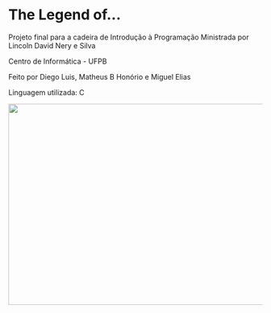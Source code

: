 # The Legend of...
Projeto final para a cadeira de Introdução à Programação
Ministrada por Lincoln David Nery e Silva

Centro de Informática - UFPB


Feito por Diego Luis, Matheus B Honório e Miguel Elias

Linguagem utilizada:  C

<p align="center">
  <img width="750" height="400" src="https://github.com/dlrds/projetoIP/blob/master/imagens/prompt.PNG">
</p>
